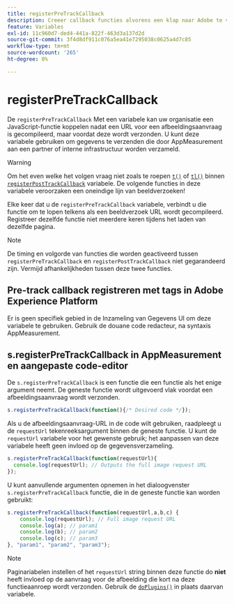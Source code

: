 ```yaml
---
title: registerPreTrackCallback
description: Creeer callback functies alvorens een klap naar Adobe te verzenden.
feature: Variables
exl-id: 11c960d7-ded4-441a-822f-463d3a137d2d
source-git-commit: 3f4d8df911c076a5ea41e7295038c0625a4d7c85
workflow-type: tm+mt
source-wordcount: '265'
ht-degree: 0%

---
```


# registerPreTrackCallback

De `registerPreTrackCallback` Met een variabele kan uw organisatie een JavaScript-functie koppelen nadat een URL voor een afbeeldingsaanvraag is gecompileerd, maar voordat deze wordt verzonden. U kunt deze variabele gebruiken om gegevens te verzenden die door AppMeasurement aan een partner of interne infrastructuur worden verzameld.

>[!WARNING]
>
>Om het even welke het volgen vraag niet zoals te roepen [`t()`](t-method.md) of [`tl()`](tl-method.md) binnen [`registerPostTrackCallback`](registerposttrackcallback.md) variabele. De volgende functies in deze variabele veroorzaken een oneindige lijn van beeldverzoeken!

Elke keer dat u de `registerPreTrackCallback` variabele, verbindt u die functie om te lopen telkens als een beeldverzoek URL wordt gecompileerd. Registreer dezelfde functie niet meerdere keren tijdens het laden van dezelfde pagina.

>[!NOTE]
>
>De timing en volgorde van functies die worden geactiveerd tussen `registerPreTrackCallback` en `registerPostTrackCallback` niet gegarandeerd zijn. Vermijd afhankelijkheden tussen deze twee functies.

## Pre-track callback registreren met tags in Adobe Experience Platform

Er is geen specifiek gebied in de Inzameling van Gegevens UI om deze variabele te gebruiken. Gebruik de douane code redacteur, na syntaxis AppMeasurement.

## s.registerPreTrackCallback in AppMeasurement en aangepaste code-editor

De `s.registerPreTrackCallback` is een functie die een functie als het enige argument neemt. De geneste functie wordt uitgevoerd vlak voordat een afbeeldingsaanvraag wordt verzonden.

```js
s.registerPreTrackCallback(function(){/* Desired code */});
```

Als u de afbeeldingsaanvraag-URL in de code wilt gebruiken, raadpleegt u de `requestUrl` tekenreeksargument binnen de geneste functie. U kunt de `requestUrl` variabele voor het gewenste gebruik; het aanpassen van deze variabele heeft geen invloed op de gegevensverzameling.

```js
s.registerPreTrackCallback(function(requestUrl){
  console.log(requestUrl); // Outputs the full image request URL
});
```

U kunt aanvullende argumenten opnemen in het dialoogvenster `s.registerPreTrackCallback` functie, die in de geneste functie kan worden gebruikt:

```js
s.registerPreTrackCallback(function(requestUrl,a,b,c) {
    console.log(requestUrl); // Full image request URL
    console.log(a); // param1
    console.log(b); // param2
    console.log(c); // param3
}, "param1", "param2", "param3");
```

>[!NOTE]
>
>Paginariabelen instellen of het `requestUrl` string binnen deze functie do **niet** heeft invloed op de aanvraag voor de afbeelding die kort na deze functieaanroep wordt verzonden. Gebruik de [`doPlugins()`](doplugins.md) in plaats daarvan variabele.

